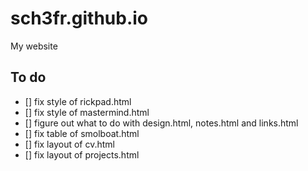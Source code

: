 # sch3fr.github.io
My website
## To do
- [] fix style of rickpad.html
- [] fix style of mastermind.html
- [] figure out what to do with design.html, notes.html and links.html
- [] fix table of smolboat.html
- [] fix layout of cv.html
- [] fix layout of projects.html